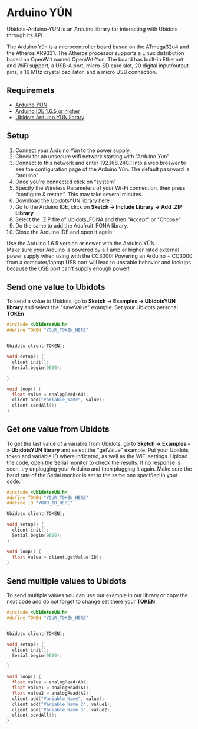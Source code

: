 # Arduino YÚN 

Ubidots-Arduino-YUN is an Arduino library for interacting with Ubidots through its API.

The Arduino Yún is a microcontroller board based on the ATmega32u4 and the Atheros AR9331. The Atheros processor supports a Linux distribution based on OpenWrt named OpenWrt-Yun. The board has built-in Ethernet and WiFi support, a USB-A port, micro-SD card slot, 20 digital input/output pins, a 16 MHz crystal oscillator, and a micro USB connection.

## Requiremets

* [Arduino YÚN](https://www.arduino.cc/en/Main/ArduinoBoardYun)
* [Arduino IDE 1.6.5 or higher](https://www.arduino.cc/en/Main/Software)
* [Ubidots Arduino YÚN library](https://github.com/ubidots/ubidots-arduino-yun/archive/master.zip)

## Setup

1. Connect your Arduino Yún to the power supply.
2. Check for an unsecure wifi network starting with “Arduino Yun”
3. Connect to this network and enter 192.168.240.1 into a web broswer to see the configuration page of the Arduino Yún. The default password is “arduino”
4. Once you’re connected click on “system”
5. Specify the Wireless Parameters of your Wi-Fi connection, then press “configure & restart”. This may take several minutes.
6. Download the UbidotsYUN library [here](https://github.com/ubidots/Ubidots-CC3000/archive/master.zip)
7. Go to the Arduino IDE, click on **Sketch -> Include Library -> Add .ZIP Library**
8. Select the .ZIP file of Ubidots_FONA and then "Accept" or "Choose"
9. Do the same to add the Adafruit_FONA library.
10. Close the Arduino IDE and open it again.

<aside class="alert">
Use the Arduino 1.6.5 version or newer with the Arduino YÚN.
</aside>
<aside class="warning">
Make sure your Arduino is powered by a 1 amp or higher rated external power supply when using with the CC3000! Powering an Arduino + CC3000 from a computer/laptop USB port will lead to unstable behavior and lockups because the USB port can't supply enough power!
</aside>
    
## Send one value to Ubidots

To send a value to Ubidots, go to **Sketch -> Examples -> UbidotsYUN library** and select the "saveValue" example. Set your Ubidots personal **TOKEn**

```c++
#include <UbidotsYUN.h>
#define TOKEN "YOUR_TOKEN_HERE"


Ubidots client(TOKEN);

void setup() {
  client.init();
  Serial.begin(9600);

}

void loop() {
  float value = analogRead(A0);
  client.add("Variable_Name", value);
  client.sendAll(); 
}

```


## Get one value from Ubidots

To get the last value of a variable from Ubidots, go to **Sketch -> Examples -> UbidotsYUN library** and select the "getValue" example. 
Put your Ubidots token and variable ID where indicated, as well as the WiFi settings.
Upload the code, open the Serial monitor to check the results. If no response is seen, try unplugging your Arduino and then plugging it again. Make sure the baud rate of the Serial monitor is set to the same one specified in your code.

```c++
#include <UbidotsYUN.h>
#define TOKEN "YOUR_TOKEN_HERE"
#define ID "YOUR_ID_HERE"

Ubidots client(TOKEN);

void setup() {
  client.init();
  Serial.begin(9600);
}

void loop() {
  float value = client.getValue(ID);
}

```


## Send multiple values to Ubidots

To send multiple values you can use our example in our library or copy the next code and do not forget to change set there your **TOKEN**

```c
#include <UbidotsYUN.h>
#define TOKEN "YOUR_TOKEN_HERE"


Ubidots client(TOKEN);

void setup() {
  client.init();
  Serial.begin(9600);

}

void loop() {
  float value = analogRead(A0);
  float value1 = analogRead(A1);
  float value2 = analogRead(A2);
  client.add("Variable_Name", value);
  client.add("Variable_Name_2", value1);
  client.add("Variable_Name_3", value2);
  client.sendAll(); 
}

```